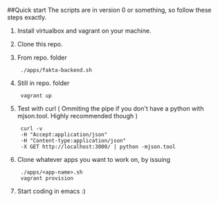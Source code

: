##Quick start
The scripts are in version 0 or something, so follow these steps exactly.

1. Install virtualbox and vagrant on your machine.

2. Clone this repo.

3. From repo. folder
        
        ./apps/fakta-backend.sh 

4. Still in repo. folder 

        vagrant up

5. Test with curl ( Ommiting the pipe if you don't have a python with mjson.tool. Highly recommended though )

        curl -v 
        -H "Accept:application/json" 
        -H "Content-type:application/json" 
        -X GET http://localhost:3000/ | python -mjson.tool 

6. Clone whatever apps you want to work on, by issuing 

        ./apps/<app-name>.sh
        vagrant provision

7. Start coding in emacs :)
